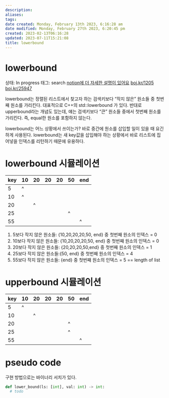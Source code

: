 ```yaml
---
description:
aliases: 
tags: 
date created: Monday, February 13th 2023, 6:16:28 am
date modified: Monday, February 27th 2023, 6:20:45 pm
created: 2023-02-13T06:16:28
updated: 2023-07-11T15:21:08
title: lowerbound
---
```

# lowerbound

상태: In progress
태그: search
[notion에 더 자세한 설명이 있어요](https://choiwheatley.notion.site/lower-upper-bound-parametric-search-e7e3716351934d7fbeda02ca26c70f53)
[boj.kr/1205](http://boj.kr/1205) [boj.kr/25947](http://boj.kr/25947) 

lowerbound는 정렬된 리스트에서 찾고자 하는 검색키보다 “작지 않은” 원소들 중 첫번째 원소를 가리킨다. 대표적으로 C++의 std::lowerbound 가 있다. 반대로 upperbound라는 개념도 있는데, 얘는 검색키보다 “큰” 원소들 중에서 첫번째 원소를 가리킨다. 즉, equal한 원소를 포함하지 않는다.

lowerbound는 어느 상황에서 쓰이는가? 바로 중간에 원소를 삽입할 일이 있을 때 요긴하게 사용된다. lowerbound는 새 key값을 삽입해야 하는 상황에서 바로 리스트에 집어넣을 인덱스를 리턴하기 때문에 유용하다.

# lowerbound 시뮬레이션

| key | 10 | 20 | 20 | 20 | 50 | end |
| --- | --- | --- | --- | --- | --- | --- |
| 5 | ^ |  |  |  |  |  |
| 10 | ^ |  |  |  |  |  |
| 20 |  | ^ |  |  |  |  |
| 25 |  |  |  |  | ^ |  |
| 55 |  |  |  |  |  | ^ |
1. 5보다 작지 않은 원소들: {10,20,20,20,50, end} 중 첫번째 원소의 인덱스 = 0
2. 10보다 작지 않은 원소들: {10,20,20,20,50, end} 중 첫번째 원소의 인덱스 = 0
3. 20보다 작지 않은 원소들: {20,20,20,50,end} 중 첫번째 원소의 인덱스 = 1
4. 25보다 작지 않은 원소들:{50, end} 중 첫번째 원소의 인덱스 = 4
5. 55보다 작지 않은 원소들: {end} 중 첫번째 원소의 인덱스 = 5 == length of list

# upperbound 시뮬레이션

| key | 10 | 20 | 20 | 20 | 50 | end |
| --- | --- | --- | --- | --- | --- | --- |
| 5 | ^ |  |  |  |  |  |
| 10 |  | ^ |  |  |  |  |
| 20 |  |  |  |  | ^ |  |
| 25 |  |  |  |  | ^ |  |
| 55 |  |  |  |  |  | ^ |

# pseudo code

구현 방법으로는 바이너리 서치가 있다. 

```python
def lower_bound(ls: [int], val: int) -> int: 
  # todo
```